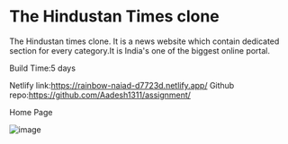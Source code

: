 # The Hindustan Times clone
The Hindustan times clone. It is a news website which contain dedicated section for every category.It is India's one of the biggest online portal.


Build Time:5 days

Netlify link:https://rainbow-naiad-d7723d.netlify.app/
Github repo:https://github.com/Aadesh1311/assignment/

Home Page

![image](https://user-images.githubusercontent.com/100181537/171625593-6b902a7e-2b49-45d2-ac32-74c01ed71a79.png)
